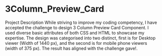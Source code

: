 # 3Column_Preview_Card
Project Description
While striving to improve my coding competency, I have accepted the challenge to design 3 Column Preview Card Component. I used diverse basic attributes of both CSS and HTML to showcase my expertise.
The design was categorised into two distinct, first is for Desktop viewer (Width of 1440 px), and the second is for mobile phone viewers (width of 375 px).
The result has aligned with the challenge gave!.